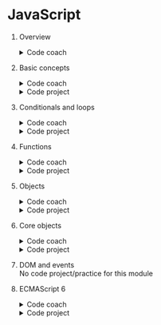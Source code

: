 # JavaScript

1. Overview
	<details>
		<summary>Code coach</summary>

	- [Escape to learn](https://github.com/HenestrosaConH/sololearn/tree/main/JavaScript/1.%20Overview/Code%20coach/Escape%20to%20learn)	 
	- [Right expression](https://github.com/HenestrosaConH/sololearn/tree/main/JavaScript/1.%20Overview/Code%20coach/Right%20expression)	
	- [Your first program](https://github.com/HenestrosaConH/sololearn/tree/main/JavaScript/1.%20Overview/Code%20coach/Your%20first%20program)	
	</details>
2. Basic concepts
	<details>
		<summary>Code coach</summary>

	- [Find the adults](ttps://github.com/HenestrosaConH/sololearn/tree/main/JavaScript/2.%20Basic%20concepts/Code%20practice/Find%20the%20adults)	
	- [Noon or midnight](ttps://github.com/HenestrosaConH/sololearn/tree/main/JavaScript/2.%20Basic%20concepts/Code%20practice/Noon%20or%20midnight)  
	- [Office computers](ttps://github.com/HenestrosaConH/sololearn/tree/main/JavaScript/2.%20Basic%20concepts/Code%20practice/Office%20computers)  
	</details>
	<details>
		<summary>Code project</summary>

	- [Trip planner](https://github.com/HenestrosaConH/sololearn/tree/main/JavaScript/2.%20Basic%20concepts/Code%20project)
	</details>
3. Conditionals and loops
	<details>
		<summary>Code coach</summary>

	- [Dark theme](https://github.com/HenestrosaConH/sololearn/tree/main/JavaScript/3.%20Conditionals%20and%20loops/Code%20practice/Dark%20theme)  
	- [Exam results](https://github.com/HenestrosaConH/sololearn/tree/main/JavaScript/3.%20Conditionals%20and%20loops/Code%20practice/Exam%20results)  
	- [Repeat and learn code! Code! Code!](https://github.com/HenestrosaConH/sololearn/tree/main/JavaScript/3.%20Conditionals%20and%20loops/Code%20practice/Repeat%20and%20learn%20code%21%20Code%21%20Code%21)  
	- [Set a world record](https://github.com/HenestrosaConH/sololearn/tree/main/JavaScript/3.%20Conditionals%20and%20loops/Code%20practice/Set%20a%20world%20record)  
	- [Skipping 13](https://github.com/HenestrosaConH/sololearn/tree/main/JavaScript/3.%20Conditionals%20and%20loops/Code%20practice/Skipping%2013)  
	- [Time's up](https://github.com/HenestrosaConH/sololearn/tree/main/JavaScript/3.%20Conditionals%20and%20loops/Code%20practice/Time%27s%20up)  
	- [Vacation month](https://github.com/HenestrosaConH/sololearn/tree/main/JavaScript/3.%20Conditionals%20and%20loops/Code%20practice/Vacation%20month)  
	</details>
	<details>
		<summary>Code project</summary>

	- [The snail in the well](https://github.com/HenestrosaConH/sololearn/tree/main/JavaScript/3.%20Conditionals%20and%20loops/Code%20project)
	</details>
4. Functions
	<details>
		<summary>Code coach</summary>

	- [Average of three](https://github.com/HenestrosaConH/sololearn/tree/main/JavaScript/4.%20Functions/Code%20practice/Average%20of%20three)  
	- [Important reminders](https://github.com/HenestrosaConH/sololearn/tree/main/JavaScript/4.%20Functions/Code%20practice/Important%20reminders)  
	- [Loading](https://github.com/HenestrosaConH/sololearn/tree/main/JavaScript/4.%20Functions/Code%20practice/Loading)  
	- [Who won the match](https://github.com/HenestrosaConH/sololearn/tree/main/JavaScript/4.%20Functions/Code%20practice/Who%20won%20the%20match)  
	</details>
	<details>
		<summary>Code project</summary>

	- [Currency converter](https://github.com/HenestrosaConH/sololearn/tree/main/JavaScript/4.%20Functions/Code%20project)
	</details>
5. Objects
	<details>
		<summary>Code coach</summary>

	- [Calculating the discount](https://github.com/HenestrosaConH/sololearn/tree/main/JavaScript/5.%20Objects/Code%20practice/Calculating%20the%20discount)  
	- [Cuboid volume](https://github.com/HenestrosaConH/sololearn/tree/main/JavaScript/5.%20Objects/Code%20practice/Cuboid%20volume)  
	- [Landed](https://github.com/HenestrosaConH/sololearn/tree/main/JavaScript/5.%20Objects/Code%20practice/Landed)  
	</details>
	<details>
		<summary>Code project</summary>

	- [Contact manager](https://github.com/HenestrosaConH/sololearn/tree/main/JavaScript/5.%20Objects/Code%20project)
	</details>
6. Core objects
	<details>
		<summary>Code coach</summary>

	- [Fluffy pancakes](https://github.com/HenestrosaConH/sololearn/tree/main/JavaScript/6.%20Core%20objects/Code%20practice/Fluffy%20pancakes)  
	- [Level up](https://github.com/HenestrosaConH/sololearn/tree/main/JavaScript/6.%20Core%20objects/Code%20practice/Level%20up)  
	- [Monday to Sunday](https://github.com/HenestrosaConH/sololearn/tree/main/JavaScript/6.%20Core%20objects/Code%20practice/Monday%20to%20Sunday)  
	- [Which century](https://github.com/HenestrosaConH/sololearn/tree/main/JavaScript/6.%20Core%20objects/Code%20practice/Which%20century)  
	</details>
	<details>
		<summary>Code project</summary>

	- [Store manager](https://github.com/HenestrosaConH/sololearn/tree/main/JavaScript/6.%20Core%20objects/Code%20project)
	</details>
7. DOM and events  
	No code project/practice for this module
8. ECMAScript 6
	<details>
		<summary>Code coach</summary>

	- [Average exam score](https://github.com/HenestrosaConH/sololearn/tree/main/JavaScript/8.%20ECMAScript%206/Code%20practice/Average%20exam%20score)  
	- [Employee map](https://github.com/HenestrosaConH/sololearn/tree/main/JavaScript/8.%20ECMAScript%206/Code%20practice/Employee%20map)  
	- [London is the capital of GB](https://github.com/HenestrosaConH/sololearn/tree/main/JavaScript/8.%20ECMAScript%206/Code%20practice/London%20is%20the%20capital%20of%20GB)  
	- [Score 70 plus](https://github.com/HenestrosaConH/sololearn/tree/main/JavaScript/8.%20ECMAScript%206/Code%20practice/Score%2070%20plus)  
	- [Summary calculator](https://github.com/HenestrosaConH/sololearn/tree/main/JavaScript/8.%20ECMAScript%206/Code%20practice/Summary%20calculator)  
	- [Workout harder](https://github.com/HenestrosaConH/sololearn/tree/main/JavaScript/8.%20ECMAScript%206/Code%20practice/Workout%20harder)  
	</details>
	<details>
		<summary>Code project</summary>

	- [Words](https://github.com/HenestrosaConH/sololearn/tree/main/JavaScript/8.%20ECMAScript%206/Code%20project)
	</details>